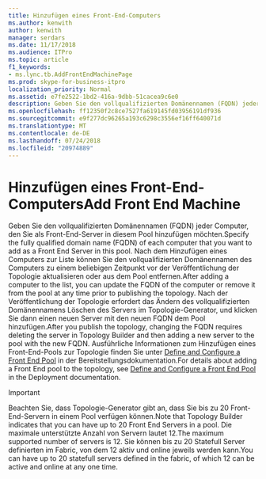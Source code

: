 ```yaml
---
title: Hinzufügen eines Front-End-Computers
ms.author: kenwith
author: kenwith
manager: serdars
ms.date: 11/17/2018
ms.audience: ITPro
ms.topic: article
f1_keywords:
- ms.lync.tb.AddFrontEndMachinePage
ms.prod: skype-for-business-itpro
localization_priority: Normal
ms.assetid: e7fe2522-1bd2-416a-9dbb-51cacea9c6e0
description: Geben Sie den vollqualifizierten Domänennamen (FQDN) jeder Computer, den Sie als Front-End-Server in diesem Pool hinzufügen möchten. Nach dem Hinzufügen eines Computers zur Liste können Sie den vollqualifizierten Domänennamen des Computers zu einem beliebigen Zeitpunkt vor der Veröffentlichung der Topologie aktualisieren oder aus dem Pool entfernen. Nach der Veröffentlichung der Topologie erfordert das Ändern des vollqualifizierten Domänennamens Löschen des Servers im Topologie-Generator, und klicken Sie dann einen neuen Server mit den neuen FQDN dem Pool hinzufügen. Ausführliche Informationen zum Hinzufügen eines Front-End-Pools zur Topologie finden Sie unter Define and Configure a Front End Pool in der Bereitstellungsdokumentation.
ms.openlocfilehash: ff12350f2c8ce7527fa619145fd03956191df936
ms.sourcegitcommit: e9f277dc96265a193c6298c3556ef16ff640071d
ms.translationtype: MT
ms.contentlocale: de-DE
ms.lasthandoff: 07/24/2018
ms.locfileid: "20974889"
---
```

# <a name="add-front-end-machine"></a><span data-ttu-id="95d72-106">Hinzufügen eines Front-End-Computers</span><span class="sxs-lookup"><span data-stu-id="95d72-106">Add Front End Machine</span></span>
 
<span data-ttu-id="95d72-107">Geben Sie den vollqualifizierten Domänennamen (FQDN) jeder Computer, den Sie als Front-End-Server in diesem Pool hinzufügen möchten.</span><span class="sxs-lookup"><span data-stu-id="95d72-107">Specify the fully qualified domain name (FQDN) of each computer that you want to add as a Front End Server in this pool.</span></span> <span data-ttu-id="95d72-108">Nach dem Hinzufügen eines Computers zur Liste können Sie den vollqualifizierten Domänennamen des Computers zu einem beliebigen Zeitpunkt vor der Veröffentlichung der Topologie aktualisieren oder aus dem Pool entfernen.</span><span class="sxs-lookup"><span data-stu-id="95d72-108">After adding a computer to the list, you can update the FQDN of the computer or remove it from the pool at any time prior to publishing the topology.</span></span> <span data-ttu-id="95d72-109">Nach der Veröffentlichung der Topologie erfordert das Ändern des vollqualifizierten Domänennamens Löschen des Servers im Topologie-Generator, und klicken Sie dann einen neuen Server mit den neuen FQDN dem Pool hinzufügen.</span><span class="sxs-lookup"><span data-stu-id="95d72-109">After you publish the topology, changing the FQDN requires deleting the server in Topology Builder and then adding a new server to the pool with the new FQDN.</span></span> <span data-ttu-id="95d72-110">Ausführliche Informationen zum Hinzufügen eines Front-End-Pools zur Topologie finden Sie unter [Define and Configure a Front End Pool](http://technet.microsoft.com/library/713fc263-23dd-414a-b001-82932e4fe966.aspx) in der Bereitstellungsdokumentation.</span><span class="sxs-lookup"><span data-stu-id="95d72-110">For details about adding a Front End pool to the topology, see [Define and Configure a Front End Pool](http://technet.microsoft.com/library/713fc263-23dd-414a-b001-82932e4fe966.aspx) in the Deployment documentation.</span></span>
  
> [!IMPORTANT]
> <span data-ttu-id="95d72-111">Beachten Sie, dass Topologie-Generator gibt an, dass Sie bis zu 20 Front-End-Servern in einem Pool verfügen können.</span><span class="sxs-lookup"><span data-stu-id="95d72-111">Note that Topology Builder indicates that you can have up to 20 Front End Servers in a pool.</span></span> <span data-ttu-id="95d72-112">Die maximale unterstützte Anzahl von Servern lautet 12.</span><span class="sxs-lookup"><span data-stu-id="95d72-112">The maximum supported number of servers is 12.</span></span> <span data-ttu-id="95d72-113">Sie können bis zu 20 Statefull Server definierten im Fabric, von dem 12 aktiv und online jeweils werden kann.</span><span class="sxs-lookup"><span data-stu-id="95d72-113">You can have up to 20 statefull servers defined in the fabric, of which 12 can be active and online at any one time.</span></span> 
  

